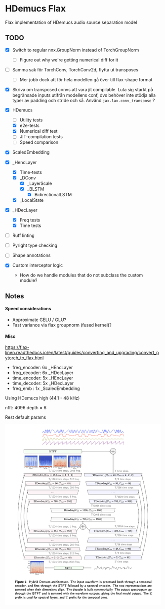 # HDemucs Flax

Flax implementation of HDemucs audio source separation model

## TODO

- [x] Switch to regular nnx.GroupNorm instead of TorchGroupNorm
  - [ ] Figure out why we're getting numerical diff for it
- [ ] Samma sak för TorchConv, TorchConv2d, flytta ut transposes
  - [ ] Mer jobb dock att för hela modellen gå över till flax-shape format
- [x] Skriva om transposed convs att vara jit compilable. 
  Luta sig starkt på begränsade inputs utifrån modellens conf, dvs behöver inte stödja alla typer av padding och stride och så. Använd `jax.lax.conv_transpose` ?

- [x] HDemucs
  - [ ] Utility tests
  - [x] e2e-tests
  - [x] Numerical diff test
  - [ ] JIT-compilation tests
  - [ ] Speed comparison
- [x] ScaledEmbedding
- [x] _HencLayer
  - [x] Time-tests
  - [x] _DConv
    - [x] _LayerScale
    - [x] _BLSTM
      - [x] BidirectionalLSTM
  - [x] _LocalState
- [x] _HDecLayer
  - [x] Freq tests
  - [x] Time tests

- [ ] Ruff linting
- [ ] Pyright type checking
- [ ] Shape annotations
- [x] Custom interceptor logic
  - How do we handle modules that do not subclass the custom module?

## Notes

#### Speed considerations

- Approximate GELU / GLU?
- Fast variance via flax groupnorm (fused kernel)?

#### Misc

https://flax-linen.readthedocs.io/en/latest/guides/converting_and_upgrading/convert_pytorch_to_flax.html

- freq_encoder: 6x _HEncLayer
- freq_decoder: 6x _HDecLayer
- time_encoder: 5x _HEncLayer
- time_decoder: 5x _HDecLayer
- freq_emb    : 1x _ScaledEmbedding

Using HDemucs high (44.1 - 48 kHz)

nfft: 4096
depth = 6

Rest default params

![HDemucs Architecture](./images/arch.png)

